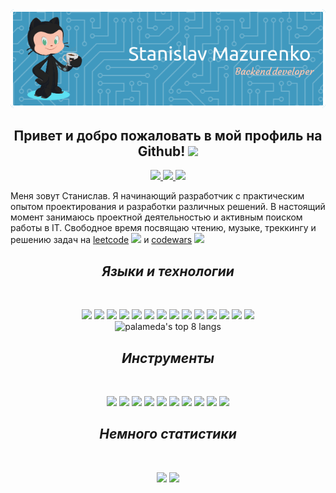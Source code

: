 <div align = "center">
  <img src=https://github.com/palameda/palameda/blob/main/assets/header.png><br>
  <!---<img src="https://komarev.com/ghpvc/?username=palameda&style=flat-square">--->
  <h2> Привет и добро пожаловать в мой профиль на Github! <img src="https://github.com/abdoachhoubi/abdoachhoubi/blob/main/gifs/Hi.gif" width="30"></h2> 
  <a href="https://t.me/palameda">
    <img src=https://img.shields.io/badge/Telegram-2CA5E0?style=for-the-badge&logo=telegram&logoColor=white>
  </a>
  <a href="mailto: stanislav.s.mazurenko@gmail.com">
    <img src=https://img.shields.io/badge/Gmail-D14836?style=for-the-badge&logo=gmail&logoColor=white>
  </a>
  <a href="https://discord.com/users/474929159710179338">
    <img src=https://img.shields.io/badge/Discord-%235865F2.svg?style=for-the-badge&logo=discord&logoColor=white>
  </a>
</div>
<p>
Меня зовут Станислав. Я начинающий разработчик с практическим опытом проектирования и разработки различных решений. В настоящий момент занимаюсь проектной деятельностью и активным поиском работы в IT. Свободное время посвящаю чтению, музыке, треккингу и решению задач на <a href="https://leetcode.com/u/stanislav_mazurenko/">leetcode</a> <img src=https://badges.peiyuan.ch/leetcode/stanislav_mazurenko//rate?difficulty=all> и <a href="https://www.codewars.com/users/stanislav.mazurenko">codewars</a> <img src=https://www.codewars.com/users/stanislav.mazurenko/badges/micro>
</p>
<div align="center">
<h2><i>Языки и технологии</i></h2><br>
<p>  
  <img src=https://img.shields.io/badge/java-%23ED8B00.svg?style=for-the-badge&logo=openjdk&logoColor=white>
  <img src=https://img.shields.io/badge/python-3670A0?style=for-the-badge&logo=python&logoColor=ffdd54>
  <img src=https://img.shields.io/badge/javascript-%23323330.svg?style=for-the-badge&logo=javascript&logoColor=%23F7DF1E>
  <img src=https://img.shields.io/badge/spring-%236DB33F.svg?style=for-the-badge&logo=spring&logoColor=white>
  <img src=https://img.shields.io/badge/postgres-%23316192.svg?style=for-the-badge&logo=postgresql&logoColor=white>
  <img src=https://img.shields.io/badge/mysql-4479A1.svg?style=for-the-badge&logo=mysql&logoColor=white>
  <img src=https://img.shields.io/badge/-Swagger-%23Clojure?style=for-the-badge&logo=swagger&logoColor=white>
  <img src=https://img.shields.io/badge/git-%23F05033.svg?style=for-the-badge&logo=git&logoColor=white>
  <img src=https://img.shields.io/badge/github-%23121011.svg?style=for-the-badge&logo=github&logoColor=white>
  <img src=https://img.shields.io/badge/html5-%23E34F26.svg?style=for-the-badge&logo=html5&logoColor=white>
  <img src=https://img.shields.io/badge/css3-%231572B6.svg?style=for-the-badge&logo=css3&logoColor=white> 
  <img src=https://img.shields.io/badge/Hibernate-59666C?style=for-the-badge&logo=Hibernate&logoColor=white>
  <img src=https://img.shields.io/badge/docker-%230db7ed.svg?style=for-the-badge&logo=docker&logoColor=white>
  <img src=https://img.shields.io/badge/markdown-%23000000.svg?style=for-the-badge&logo=markdown&logoColor=white><br>
  <img src="https://github-readme-stats.vercel.app/api/top-langs/?username=palameda&theme=react&langs_count=8&layout=compact" alt="palameda's top 8 langs"> <br> 
</p>

<h2><i>Инструменты</i></h2><br>
<p>
  <img src=https://img.shields.io/badge/IntelliJIDEA-000000.svg?style=for-the-badge&logo=intellij-idea&logoColor=white>
  <img src=https://img.shields.io/badge/pycharm-143?style=for-the-badge&logo=pycharm&logoColor=black&color=black&labelColor=green> 
  <img src=https://img.shields.io/badge/sublime_text-%23575757.svg?style=for-the-badge&logo=sublime-text&logoColor=important>
  <img src=https://img.shields.io/badge/Visual%20Studio%20Code-0078d7.svg?style=for-the-badge&logo=visual-studio-code&logoColor=white>
  <img src=https://img.shields.io/badge/figma-%23F24E1E.svg?style=for-the-badge&logo=figma&logoColor=white>
  <img src=https://img.shields.io/badge/Insomnia-black?style=for-the-badge&logo=insomnia&logoColor=5849BE>  
  <img src=https://img.shields.io/badge/Linux-FCC624?style=for-the-badge&logo=linux&logoColor=black>
  <img src=https://img.shields.io/badge/Windows-0078D6?style=for-the-badge&logo=windows&logoColor=white>
  <img src=https://img.shields.io/badge/Postman-FF6C37?style=for-the-badge&logo=postman&logoColor=white>
  <img src=https://img.shields.io/badge/DuckDuckGo-DE5833?style=for-the-badge&logo=DuckDuckGo&logoColor=white>
</p>

<h2><i>Немного статистики</i></h2><br>
<p>
  <img height= "150" src="https://github-readme-stats.vercel.app/api?username=palameda&theme=react&show_icons=true" />
  <img height= "150" src="https://github-readme-streak-stats.herokuapp.com/?user=palameda&theme=react" >
</p>
</div>
